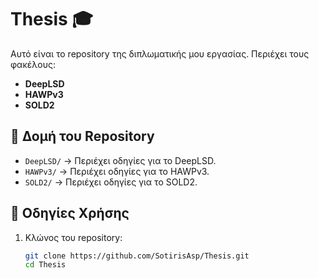 # Thesis 🎓
Αυτό είναι το repository της διπλωματικής μου εργασίας. Περιέχει τους φακέλους:
- **DeepLSD**
- **HAWPv3**
- **SOLD2**

## 📂 Δομή του Repository
- `DeepLSD/` → Περιέχει οδηγίες για το DeepLSD.
- `HAWPv3/` → Περιέχει οδηγίες για το HAWPv3.
- `SOLD2/` → Περιέχει οδηγίες για το SOLD2.

## 🚀 Οδηγίες Χρήσης
1. Κλώνος του repository:
   ```bash
   git clone https://github.com/SotirisAsp/Thesis.git
   cd Thesis
